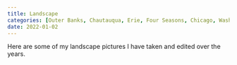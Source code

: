 ```yaml
---
title: Landscape
categories: [Outer Banks, Chautauqua, Erie, Four Seasons, Chicago, Washington]
date: 2022-01-02
---
```


Here are some of my landscape pictures I have taken and edited over the years. 

